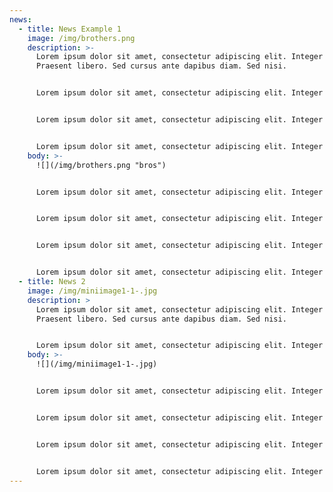```yaml
---
news:
  - title: News Example 1
    image: /img/brothers.png
    description: >-
      Lorem ipsum dolor sit amet, consectetur adipiscing elit. Integer nec odio.
      Praesent libero. Sed cursus ante dapibus diam. Sed nisi.


      Lorem ipsum dolor sit amet, consectetur adipiscing elit. Integer nec odio. Praesent libero. Sed cursus ante dapibus diam. Sed nisi.Lorem ipsum dolor sit amet, consectetur adipiscing elit. Integer nec odio. Praesent libero. Sed cursus ante dapibus diam. Sed nisi.Lorem ipsum dolor sit amet, consectetur adipiscing elit. Integer nec odio. Praesent libero. Sed cursus ante dapibus diam. Sed nisi.


      Lorem ipsum dolor sit amet, consectetur adipiscing elit. Integer nec odio. Praesent libero. Sed cursus ante dapibus diam. Sed nisi.


      Lorem ipsum dolor sit amet, consectetur adipiscing elit. Integer nec odio. Praesent libero. Sed cursus ante dapibus diam. Sed nisi.
    body: >-
      ![](/img/brothers.png "bros")


      Lorem ipsum dolor sit amet, consectetur adipiscing elit. Integer nec odio. Praesent libero. Sed cursus ante dapibus diam. Sed nisi.


      Lorem ipsum dolor sit amet, consectetur adipiscing elit. Integer nec odio. Praesent libero. Sed cursus ante dapibus diam. Sed nisi.Lorem ipsum dolor sit amet, consectetur adipiscing elit. Integer nec odio. Praesent libero. Sed cursus ante dapibus diam. Sed nisi.Lorem ipsum dolor sit amet, consectetur adipiscing elit. Integer nec odio. Praesent libero. Sed cursus ante dapibus diam. Sed nisi.


      Lorem ipsum dolor sit amet, consectetur adipiscing elit. Integer nec odio. Praesent libero. Sed cursus ante dapibus diam. Sed nisi.


      Lorem ipsum dolor sit amet, consectetur adipiscing elit. Integer nec odio. Praesent libero. Sed cursus ante dapibus diam. Sed nisi.
  - title: News 2
    image: /img/miniimage1-1-.jpg
    description: >
      Lorem ipsum dolor sit amet, consectetur adipiscing elit. Integer nec odio.
      Praesent libero. Sed cursus ante dapibus diam. Sed nisi.


      Lorem ipsum dolor sit amet, consectetur adipiscing elit. Integer nec odio. Praesent libero. Sed cursus ante dapibus diam. Sed nisi.Lorem ipsum dolor sit amet, consectetur adipiscing elit. Integer nec odio. Praesent libero. Sed cursus ante dapibus diam. Sed nisi.Lorem ipsum dolor sit amet, consectetur adipiscing elit. Integer nec odio. Praesent libero. Sed cursus ante dapibus diam. Sed nisi.
    body: >-
      ![](/img/miniimage1-1-.jpg)


      Lorem ipsum dolor sit amet, consectetur adipiscing elit. Integer nec odio. Praesent libero. Sed cursus ante dapibus diam. Sed nisi.


      Lorem ipsum dolor sit amet, consectetur adipiscing elit. Integer nec odio. Praesent libero. Sed cursus ante dapibus diam. Sed nisi.Lorem ipsum dolor sit amet, consectetur adipiscing elit. Integer nec odio. Praesent libero. Sed cursus ante dapibus diam. Sed nisi.Lorem ipsum dolor sit amet, consectetur adipiscing elit. Integer nec odio. Praesent libero. Sed cursus ante dapibus diam. Sed nisi.


      Lorem ipsum dolor sit amet, consectetur adipiscing elit. Integer nec odio. Praesent libero. Sed cursus ante dapibus diam. Sed nisi.


      Lorem ipsum dolor sit amet, consectetur adipiscing elit. Integer nec odio. Praesent libero. Sed cursus ante dapibus diam. Sed nisi.
---
```

